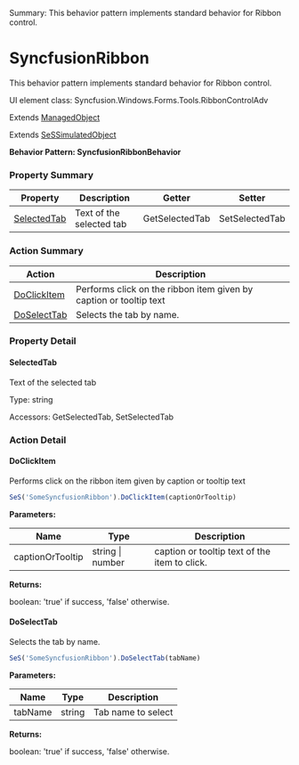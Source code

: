 Summary: This behavior pattern implements standard behavior for Ribbon control.

# SyncfusionRibbon

This behavior pattern implements standard behavior for Ribbon control.
 
UI element class: Syncfusion.Windows.Forms.Tools.RibbonControlAdv

Extends [ManagedObject](ManagedObject.md)

Extends [SeSSimulatedObject](SeSSimulatedObject.md)





**Behavior Pattern: SyncfusionRibbonBehavior**


<!-- ============================== property summary ========================== -->

  

### Property Summary

| **Property** | **Description** | **Getter** | **Setter** |
| ------------ | --------------- | ---------- | ---------- |
| [SelectedTab](#selectedtab) | Text of the selected tab | GetSelectedTab | SetSelectedTab |



  
<!-- ============================== action summary ========================== -->



### Action Summary

|  **Action** | **Description** | 
| ----------- | --------------- |
|  [DoClickItem](#doclickitem) | Performs click on the ribbon item given by caption or tooltip text |
|  [DoSelectTab](#doselecttab) | Selects the tab by name. |




<!-- ============================== property detail ========================== -->
  
### Property Detail
    
<a name="SelectedTab"></a>
#### SelectedTab


Text of the selected tab

      
  
      
Type: string
      
      
Accessors: GetSelectedTab, SetSelectedTab
      
    
  
  
<!-- ============================== action detail ========================== -->
  
### Action Detail
    
<a name="DoClickItem"></a>    
#### DoClickItem

Performs click on the ribbon item given by caption or tooltip text

```javascript
SeS('SomeSyncfusionRibbon').DoClickItem(captionOrTooltip)
```


**Parameters:**

|  **Name** | **Type** | **Description** |
| ---------- | -------- | --------------- |
| captionOrTooltip | string \| number |  caption or tooltip text of the item to click. |




**Returns:**

boolean: 'true' if success, 'false' otherwise.



<a name="see.also.syncfusionribbon.doclickitem"></a>

<a name="DoSelectTab"></a>    
#### DoSelectTab

Selects the tab by name.

```javascript
SeS('SomeSyncfusionRibbon').DoSelectTab(tabName)
```


**Parameters:**

|  **Name** | **Type** | **Description** |
| ---------- | -------- | --------------- |
| tabName | string |  Tab name to select |




**Returns:**

boolean: 'true' if success, 'false' otherwise.



<a name="see.also.syncfusionribbon.doselecttab"></a>

  

